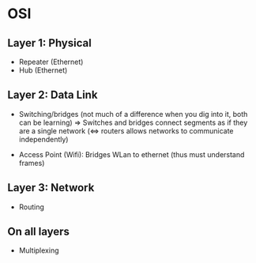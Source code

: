 # OSI

## Layer 1: Physical
* Repeater (Ethernet)
* Hub (Ethernet)


## Layer 2: Data Link
* Switching/bridges (not much of a difference when you dig into it, both can be learning)
=> Switches and bridges connect segments as if they are a single network (<=> routers allows networks to communicate independently)

* Access Point (Wifi): Bridges WLan to ethernet (thus must understand frames)

## Layer 3: Network
* Routing

## On all layers
* Multiplexing

